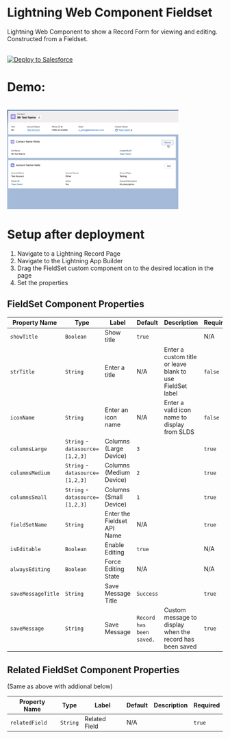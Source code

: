 # Lightning Web Component Fieldset

Lightning Web Component to show a Record Form for viewing and editing. Constructed from a Fieldset.

<br/>
<a href="https://githubsfdeploy.herokuapp.com?owner=tiaanswart&repo=LightningFieldset&ref=master">
  <img alt="Deploy to Salesforce"
       src="https://raw.githubusercontent.com/afawcett/githubsfdeploy/master/deploy.png">
</a>

# Demo:

<br/>
<img alt="Demo" src="demo.gif" width="400px"/>
<br/>

# Setup after deployment

1. Navigate to a Lightning Record Page
1. Navigate to the Lightning App Builder
1. Drag the FieldSet custom component on to the desired location in the page
1. Set the properties

## FieldSet Component Properties

| Property Name | Type | Label | Default | Description | Required |
| --- | --- | --- | --- | --- | --- |
| `showTitle` | `Boolean` | Show title | `true` |  | N/A |
| `strTitle` | `String` | Enter a title | N/A | Enter a custom title or leave blank to use FieldSet label | `false` |
| `iconName` | `String` | Enter an icon name | N/A | Enter a valid icon name to display from SLDS | `false` |
| `columnsLarge` | `String` - `datasource=[1,2,3]` | Columns (Large Device) | `3` |  | `true` | 
| `columnsMedium` | `String` - `datasource=[1,2,3]` | Columns (Medium Device) | `2` |  | `true` | 
| `columnsSmall` | `String` - `datasource=[1,2,3]` | Columns (Small Device) | `1` |  | `true` | 
| `fieldSetName` | `String` | Enter the Fieldset API Name | N/A |  | `true` |
| `isEditable` | `Boolean` | Enable Editing | `true` |  | N/A |
| `alwaysEditing` | `Boolean` | Force Editing State | N/A |  | N/A |
| `saveMessageTitle` | `String` | Save Message Title | `Success` |  | `true` |
| `saveMessage` | `String` | Save Message | `Record has been saved.` | Custom message to display when the record has been saved |  `true` |

## Related FieldSet Component Properties

(Same as above with addional below)

| Property Name | Type | Label | Default | Description | Required |
| --- | --- | --- | --- | --- | --- |
| `relatedField` | `String` | Related Field | N/A |  | `true` |